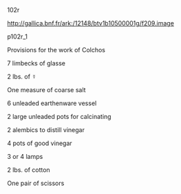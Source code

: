 102r

http://gallica.bnf.fr/ark:/12148/btv1b10500001g/f209.image

p102r_1

Provisions for the work of Colchos

7 limbecks of glasse

2 lbs. of ☿

One measure of coarse salt

6 unleaded earthenware vessel

2 large unleaded pots for calcinating

2 alembics to distill vinegar

4 pots of good vinegar

3 or 4 lamps

2 lbs. of cotton

One pair of scissors
